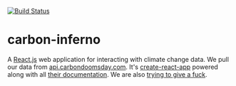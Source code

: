 [![Build Status](https://travis-ci.org/giving-a-fuck-about-climate-change/carbon-inferno.svg?branch=master)](https://travis-ci.org/giving-a-fuck-about-climate-change/carbon-inferno)

# carbon-inferno

A [React.js] web application for interacting with climate change data. We pull
our data from [api.carbondoomsday.com]. It's [create-react-app] powered along
with all [their documentation]. We are also [trying to give a fuck].

[React.js]: https://facebook.github.io/react/
[create-react-app]: https://github.com/facebookincubator/create-react-app
[their documentation]: https://github.com/facebookincubator/create-react-app/blob/master/packages/react-scripts/template/README.md
[api.carbondoomsday.com]: http://api.carbondoomsday.com/apidocs/
[trying to give a fuck]: http://titojankowski.com/no-one-gives-a-fck-about-climate-change/
